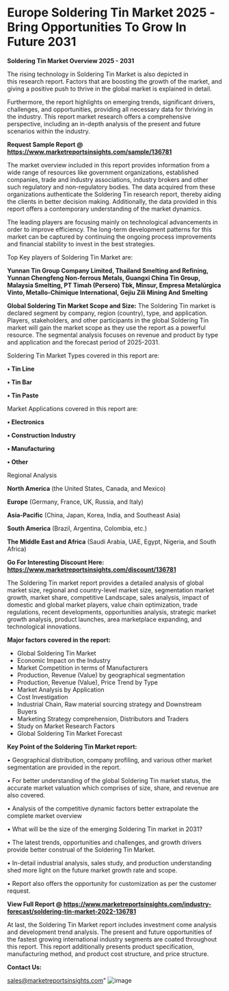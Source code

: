 # Europe Soldering Tin Market 2025 -Bring Opportunities To Grow In Future 2031

<Strong> Soldering Tin Market Overview 2025 - 2031</strong>

The rising technology in Soldering Tin Market is also depicted in this research report. Factors that are boosting the growth of the market, and giving a positive push to thrive in the global market is explained in detail.

Furthermore, the report highlights on emerging trends, significant drivers, challenges, and opportunities, providing all necessary data for thriving in the industry. This report market research offers a comprehensive perspective, including an in-depth analysis of the present and future scenarios within the industry.

<strong>Request Sample Report @ <a href=https://www.marketreportsinsights.com/sample/136781>https://www.marketreportsinsights.com/sample/136781</a></strong>

The market overview included in this report provides information from a wide range of resources like government organizations, established companies, trade and industry associations, industry brokers and other such regulatory and non-regulatory bodies. The data acquired from these organizations authenticate the Soldering Tin research report, thereby aiding the clients in better decision making. Additionally, the data provided in this report offers a contemporary understanding of the market dynamics.

The leading players are focusing mainly on technological advancements in order to improve efficiency. The long-term development patterns for this market can be captured by continuing the ongoing process improvements and financial stability to invest in the best strategies.

Top Key players of Soldering Tin Market are:

<strong>Yunnan Tin Group Company Limited, Thailand Smelting and Refining, Yunnan Chengfeng Non-ferrous Metals, Guangxi China Tin Group, Malaysia Smelting, PT Timah (Persero) Tbk, Minsur, Empresa Metalúrgica Vinto, Metallo-Chimique International, Gejiu Zili Mining And Smelting</strong>

<strong><b>Global Soldering Tin Market Scope and Size:</b></strong>
The Soldering Tin market is declared segment by company, region (country), type, and application. Players, stakeholders, and other participants in the global Soldering Tin market will gain the market scope as they use the report as a powerful resource. The segmental analysis focuses on revenue and product by type and application and the forecast period of 2025-2031.

Soldering Tin Market Types covered in this report are:

<strong>• Tin Line

• Tin Bar

• Tin Paste</strong>

Market Applications covered in this report are:

<strong>• Electronics

• Construction Industry

• Manufacturing

• Other</strong> 

Regional Analysis

<strong>North America</strong> (the United States, Canada, and Mexico)

<strong>Europe</strong> (Germany, France, UK, Russia, and Italy)

<strong>Asia-Pacific</strong> (China, Japan, Korea, India, and Southeast Asia)

<strong>South America</strong> (Brazil, Argentina, Colombia, etc.)

<strong>The Middle East and Africa</strong> (Saudi Arabia, UAE, Egypt, Nigeria, and South Africa)

<strong>Go For Interesting Discount Here: <a href=https://www.marketreportsinsights.com/discount/136781>https://www.marketreportsinsights.com/discount/136781</a></strong>

The Soldering Tin market report provides a detailed analysis of global market size, regional and country-level market size, segmentation market growth, market share, competitive Landscape, sales analysis, impact of domestic and global market players, value chain optimization, trade regulations, recent developments, opportunities analysis, strategic market growth analysis, product launches, area marketplace expanding, and technological innovations.

<strong><b>Major factors covered in the report:</b></strong>
<ul>
  <li>Global Soldering Tin Market </li>
  <li>Economic Impact on the Industry</li>
  <li>Market Competition in terms of Manufacturers</li>
  <li>Production, Revenue (Value) by geographical segmentation</li>
  <li>Production, Revenue (Value), Price Trend by Type</li>
  <li>Market Analysis by Application</li>
  <li>Cost Investigation</li>
  <li>Industrial Chain, Raw material sourcing strategy and Downstream Buyers</li>
  <li>Marketing Strategy comprehension, Distributors and Traders</li>
  <li>Study on Market Research Factors</li>
  <li>Global Soldering Tin Market Forecast</li>
</ul>

<strong><b>Key Point of the Soldering Tin Market report:</b></strong>

• Geographical distribution, company profiling, and various other market segmentation are provided in the report.

• For better understanding of the global Soldering Tin market status, the accurate market valuation which comprises of size, share, and revenue are also covered.

• Analysis of the competitive dynamic factors better extrapolate the complete market overview

• What will be the size of the emerging Soldering Tin market in 2031?

• The latest trends, opportunities and challenges, and growth drivers provide better construal of the Soldering Tin Market.

• In-detail industrial analysis, sales study, and production understanding shed more light on the future market growth rate and scope.

• Report also offers the opportunity for customization as per the customer request.

<strong><b>View Full Report @ <a href=https://www.marketreportsinsights.com/industry-forecast/soldering-tin-market-2022-136781>https://www.marketreportsinsights.com/industry-forecast/soldering-tin-market-2022-136781</a></b></strong>


At last, the Soldering Tin Market report includes investment come analysis and development trend analysis. The present and future opportunities of the fastest growing international industry segments are coated throughout this report. This report additionally presents product specification, manufacturing method, and product cost structure, and price structure.

<strong>Contact Us:</strong>

sales@marketreportsinsights.com"
![image](https://github.com/user-attachments/assets/2adf5d2a-1232-4d1f-a2b1-b5f2a9ca0752)
